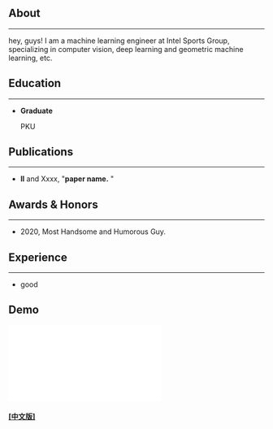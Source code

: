 ## About
---
hey, guys! I am a machine learning engineer at Intel Sports Group, specializing in computer vision, deep learning and geometric machine learning, etc. 

## Education

---


* **Graduate**

  PKU

## Publications

---

* **ll** and Xxxx, "**paper name.** "



## Awards & Honors
------

- 2020, Most Handsome and Humorous Guy.

##  Experience
------

- good

## Demo

<iframe src="//player.bilibili.com/player.html?aid=712603111&bvid=BV1tD4y197Gr&cid=247977082&page=1" scrolling="no" border="0" frameborder="no" framespacing="0" allowfullscreen="true"> </iframe>

#### [[中文版]](./index_cn.html)

